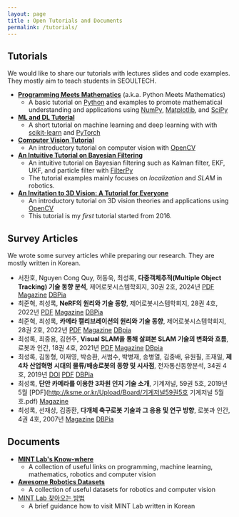 ```yaml
---
layout: page
title : Open Tutorials and Documents
permalink: /tutorials/
---
```


## Tutorials
We would like to share our tutorials with lectures slides and code examples. They mostly aim to teach students in SEOULTECH.

* **[Programming Meets Mathematics](https://github.com/mint-lab/prog_meets_math)** (a.k.a. Python Meets Mathematics)
  * A basic tutorial on [Python](https://www.python.org/) and examples to promote mathematical understanding and applications using [NumPy](https://numpy.org/), [Matplotlib](https://matplotlib.org/), and [SciPy](https://scipy.org/)
* **[ML and DL Tutorial](https://github.com/mint-lab/dl_tutorial)**
  * A short tutorial on machine learning and deep learning with with [scikit-learn](https://scikit-learn.org/) and [PyTorch](https://pytorch.org/)
* **[Computer Vision Tutorial](https://github.com/mint-lab/cv_tutorial)**
  * An introductory tutorial on computer vision with [OpenCV](https://opencv.org/)
* **[An Intuitive Tutorial on Bayesian Filtering](https://github.com/mint-lab/filtering_tutorial)**
  * An intuitive tutorial on Bayesian filtering such as Kalman filter, EKF, UKF, and particle filter with [FilterPy](https://github.com/rlabbe/filterpy/)
  * The tutorial examples mainly focuses on _localization_ and _SLAM_ in robotics.
* **[An Invitation to 3D Vision: A Tutorial for Everyone](https://github.com/mint-lab/3dv_tutorial)**
  * An introductory tutorial on 3D vision theories and applications using [OpenCV](https://opencv.org/)
  * This tutorial is my _first_ tutorial started from 2016.



## Survey Articles
We wrote some survey articles while preparing our research. They are mostly written in Korean.

* 서찬호, Nguyen Cong Quy, 허동욱, 최성록, **다중객체추적(Multiple Object Tracking) 기술 동향 분석**, 제어로봇시스템학회지, 30권 2호, 2024년 [PDF](https://mint-lab.github.io/mint-lab/papers/Seo24_icros_mot.pdf) [Magazine](http://icros.org/publication/sub03_04.asp?sub_param=4) [DBPia](https://www.dbpia.co.kr/journal/articleDetail?nodeId=NODE11839904)
* 최준혁, 최성록, **NeRF의 원리와 기술 동향**, 제어로봇시스템학회지, 28권 4호, 2022년 [PDF](https://mint-lab.github.io/mint-lab/papers/Choi22_icros_nerf.pdf) [Magazine](http://icros.org/publication/sub03_04.asp?sub_param=4) [DBPia](https://www.dbpia.co.kr/journal/articleDetail?nodeId=NODE11178497)
* 최준혁, 최성록, **카메라 캘리브레이션의 원리와 기술 동향**, 제어로봇시스템학회지, 28권 2호, 2022년 [PDF](https://mint-lab.github.io/mint-lab/papers/Choi22_icros_calib.pdf) [Magazine](http://icros.org/publication/sub03_04.asp?sub_param=4) [DBpia](https://www.dbpia.co.kr/journal/articleDetail?nodeId=NODE11077417)
* 최성록, 최중용, 김현주, **Visual SLAM을 통해 살펴본 SLAM 기술의 변화와 흐름**, 로봇과 인간, 18권 4호, 2021년 [PDF](https://mint-lab.github.io/mint-lab/papers/Choi21_kros.pdf) [Magazine](http://kros.org/journal/journal04_list.asp) [DBpia](https://www.dbpia.co.kr/journal/articleDetail?nodeId=NODE10620198)
* 최성록, 김동형, 이재영, 박승환, 서범수, 박병재, 송병열, 김중배, 유원필, 조재일, **제4차 산업혁명 시대의 물류/배송로봇의 동향 및 시사점**, 전자통신동향분석, 34권 4호, 2019년 [DOI](http://doi.org/10.22648/ETRI.2019.J.340410) [PDF](http://ettrends.etri.re.kr/ettrends/178/0905178010/34-4_98-107.pdf) [DBPia](https://www.dbpia.co.kr/journal/articleDetail?nodeId=NODE08759206)
* 최성록, **단안 카메라를 이용한 3차원 인지 기술 소개**, 기계저널, 59권 5호, 2019년 5월 [PDF](http://ksme.or.kr/Upload/Board/기계저널59권5호 기계저널 5월호.pdf) [Magazine](http://ksme.or.kr/sub/sub2_6.asp?top_param=2&sub_param=6)
* 최성록, 선재상, 김종환, **다개체 축구로봇 기술과 그 응용 및 연구 방향**, 로봇과 인간, 4권 4호, 2007년 [Magazine](http://kros.org/journal/journal04_list.asp) [DBPia](https://www.dbpia.co.kr/journal/articleDetail?nodeId=NODE02147524)



## Documents
* **[MINT Lab's Know-where](https://mint-lab.notion.site/MINT-Lab-s-Know-Where-2b2ed3a7bbfd4e37aa61f791d6ce67c2)**
  * A collection of useful links on programming, machine learning, mathematics, robotics and computer vision
* **[Awesome Robotics Datasets](https://mint-lab.github.io/awesome-robotics-datasets/)**
  * A collection of useful datasets for robotics and computer vision
* [MINT Lab 찾아오는 방법](/visit_kr)
  * A brief guidance how to visit MINT Lab written in Korean
